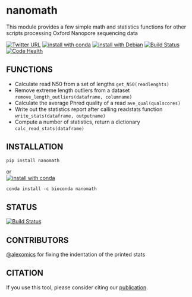 # nanomath
This module provides a few simple math and statistics functions for other scripts processing Oxford Nanopore sequencing data

[![Twitter URL](https://img.shields.io/twitter/url/https/twitter.com/wouter_decoster.svg?style=social&label=Follow%20%40wouter_decoster)](https://twitter.com/wouter_decoster)
[![install with conda](https://anaconda.org/bioconda/nanomath/badges/installer/conda.svg)](https://anaconda.org/bioconda/nanomath)
[![install with Debian](https://www.debian.org/logos/button-mini.png)](https://tracker.debian.org/pkg/python-nanomath)
[![Build Status](https://travis-ci.org/wdecoster/nanomath.svg?branch=master)](https://travis-ci.org/wdecoster/nanomath)
[![Code Health](https://landscape.io/github/wdecoster/nanomath/master/landscape.svg?style=flat)](https://landscape.io/github/wdecoster/nanomath/master)


## FUNCTIONS
* Calculate read N50 from a set of lengths `get_N50(readlenghts)`  
* Remove extreme length outliers from a dataset `remove_length_outliers(dataframe, columname)`  
* Calculate the average Phred quality of a read `ave_qual(qualscores)`  
* Write out the statistics report after calling readstats function `write_stats(dataframe, outputname)`  
* Compute a number of statistics, return a dictionary `calc_read_stats(dataframe)`  


## INSTALLATION
```bash
pip install nanomath
```
or  
[![install with conda](https://anaconda.org/bioconda/nanomath/badges/installer/conda.svg)](https://anaconda.org/bioconda/nanomath)
```
conda install -c bioconda nanomath
```

## STATUS 
[![Build Status](https://travis-ci.org/wdecoster/nanomath.svg?branch=master)](https://travis-ci.org/wdecoster/nanomath)


## CONTRIBUTORS
[@alexomics](https://github.com/alexomics) for fixing the indentation of the printed stats


## CITATION
If you use this tool, please consider citing our [publication](https://academic.oup.com/bioinformatics/advance-article/doi/10.1093/bioinformatics/bty149/4934939).
